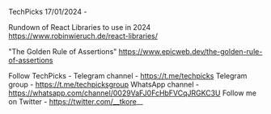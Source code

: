 TechPicks 17/01/2024 -

Rundown of React Libraries to use in 2024
https://www.robinwieruch.de/react-libraries/

"The Golden Rule of Assertions"
https://www.epicweb.dev/the-golden-rule-of-assertions

Follow TechPicks -
Telegram channel - https://t.me/techpicks
Telegram group - https://t.me/techpicksgroup
WhatsApp channel - https://whatsapp.com/channel/0029VaFJ0FcHbFVCqJRGKC3U
Follow me on Twitter - https://twitter.com/__tkore__